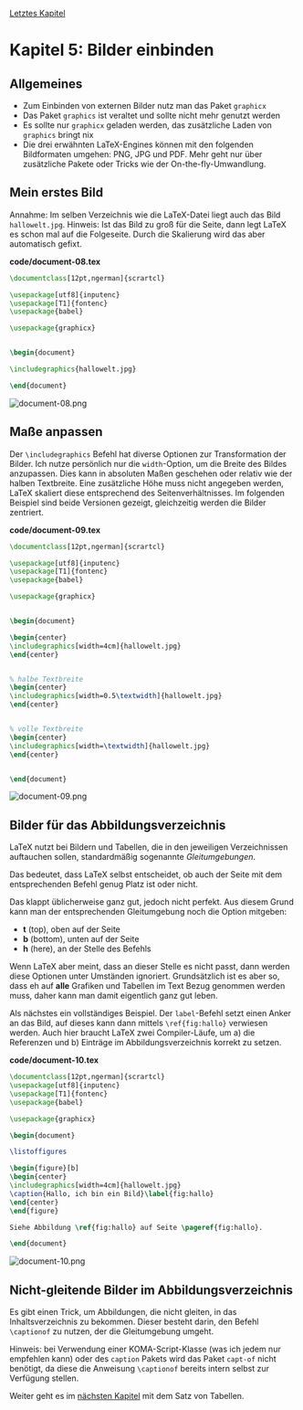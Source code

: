 [Letztes Kapitel](Kapitel4.md)

# Kapitel 5: Bilder einbinden

## Allgemeines

* Zum Einbinden von externen Bilder nutz man das Paket `graphicx`
* Das Paket `graphics` ist veraltet und sollte nicht mehr genutzt werden
* Es sollte nur `graphicx` geladen werden, das zusätzliche Laden von `graphics` bringt nix
* Die drei erwähnten LaTeX-Engines können mit den folgenden Bildformaten umgehen: PNG, JPG und PDF. Mehr geht nur über zusätzliche Pakete oder Tricks wie der On-the-fly-Umwandlung. 

## Mein erstes Bild

Annahme: Im selben Verzeichnis wie die LaTeX-Datei liegt auch das Bild `hallowelt.jpg`. Hinweis: Ist das Bild zu groß für die Seite, dann legt LaTeX es schon mal auf die Folgeseite. Durch die Skalierung wird das aber automatisch gefixt.

**code/document-08.tex**

```latex
\documentclass[12pt,ngerman]{scrartcl}

\usepackage[utf8]{inputenc}
\usepackage[T1]{fontenc}
\usepackage{babel}

\usepackage{graphicx}


\begin{document}

\includegraphics{hallowelt.jpg}

\end{document}
```

![document-08.png](code/document-08.png)

## Maße anpassen

Der  `\includegraphics` Befehl hat diverse Optionen zur Transformation der Bilder. Ich nutze persönlich nur die `width`-Option, um die Breite des Bildes anzupassen. Dies kann in absoluten Maßen geschehen oder relativ wie der halben Textbreite. Eine zusätzliche Höhe muss nicht angegeben werden, LaTeX skaliert diese entsprechend des Seitenverhältnisses. Im folgenden Beispiel sind beide Versionen gezeigt, gleichzeitig werden die Bilder zentriert.

**code/document-09.tex**

```latex
\documentclass[12pt,ngerman]{scrartcl}

\usepackage[utf8]{inputenc}
\usepackage[T1]{fontenc}
\usepackage{babel}

\usepackage{graphicx}


\begin{document}

\begin{center}
\includegraphics[width=4cm]{hallowelt.jpg}
\end{center}


% halbe Textbreite
\begin{center}
\includegraphics[width=0.5\textwidth]{hallowelt.jpg}
\end{center}


% volle Textbreite
\begin{center}
\includegraphics[width=\textwidth]{hallowelt.jpg}
\end{center}


\end{document}
```

![document-09.png](code/document-09.png)

## Bilder für das Abbildungsverzeichnis

LaTeX nutzt bei Bildern und Tabellen, die in den jeweiligen Verzeichnissen auftauchen sollen, standardmäßig sogenannte _Gleitumgebungen_.

Das bedeutet, dass LaTeX selbst entscheidet, ob auch der Seite mit dem entsprechenden Befehl genug Platz ist oder nicht.

Das klappt üblicherweise ganz gut, jedoch nicht perfekt. Aus diesem Grund kann man der entsprechenden Gleitumgebung noch die Option mitgeben:

* **t** (top), oben auf der Seite
* **b** (bottom), unten auf der Seite
* **h** (here), an der Stelle des Befehls

Wenn LaTeX aber meint, dass an dieser Stelle es nicht passt, dann werden diese Optionen unter Umständen ignoriert. Grundsätzlich ist es aber so, dass eh auf **alle** Grafiken und Tabellen im Text Bezug genommen werden muss, daher kann man damit eigentlich ganz gut leben.

Als nächstes ein vollständiges Beispiel. Der  `label`-Befehl setzt einen Anker an das Bild, auf dieses kann dann mittels `\ref{fig:hallo}` verwiesen werden. Auch hier braucht LaTeX zwei Compiler-Läufe, um a) die Referenzen und b) Einträge im Abbildungsverzeichnis korrekt zu setzen.

**code/document-10.tex**

```latex
\documentclass[12pt,ngerman]{scrartcl}
\usepackage[utf8]{inputenc}
\usepackage[T1]{fontenc}
\usepackage{babel}

\usepackage{graphicx}

\begin{document}

\listoffigures

\begin{figure}[b]
\begin{center}
\includegraphics[width=4cm]{hallowelt.jpg}
\caption{Hallo, ich bin ein Bild}\label{fig:hallo}
\end{center}
\end{figure}

Siehe Abbildung \ref{fig:hallo} auf Seite \pageref{fig:hallo}.

\end{document}
```

![document-10.png](code/document-10.png)

## Nicht-gleitende Bilder im Abbildungsverzeichnis

Es gibt einen Trick, um Abbildungen, die nicht gleiten, in das Inhaltsverzeichnis zu bekommen. Dieser besteht darin, den Befehl `\captionof` zu nutzen, der die Gleitumgebung umgeht. 

Hinweis: bei Verwendung einer KOMA-Script-Klasse (was ich jedem nur empfehlen kann) oder des `caption` Pakets wird das Paket `capt-of` nicht benötigt, da diese die Anweisung `\captionof` bereits intern selbst zur Verfügung stellen. 

Weiter geht es im [nächsten Kapitel](Kapitel6.md) mit dem Satz von Tabellen. 
